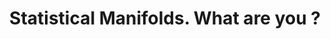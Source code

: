 ---
layout: default
title: Statistical Manifolds. What are you ? 
description: Understanding statistical manifolds from a mathematical perspective. 
tags: concept information-geometry math classic
category: boc
isPost : True
---